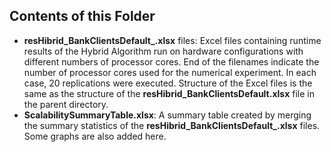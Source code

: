 ## Contents of this Folder
 * **resHibrid_BankClientsDefault_.xlsx** files: Excel files containing runtime results of the Hybrid Algorithm run on hardware configurations with different numbers of processor cores. End of the filenames indicate the number of processor cores used for the numerical experiment. In each case, 20 replications were executed. Structure of the Excel files is the same as the structure of the **resHibrid_BankClientsDefault.xlsx** file in the parent directory.
 * **ScalabilitySummaryTable.xlsx**: A summary table created by merging the summary statistics of the **resHibrid_BankClientsDefault_.xlsx** files. Some graphs are also added here.
